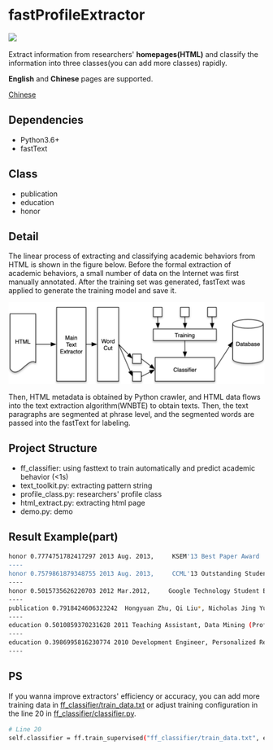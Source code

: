 # fastProfileExtractor

![](https://img.shields.io/badge/Status-Done-brightgreen.svg)
 
Extract information from researchers' **homepages(HTML)** and classify the information into three classes(you can add more classes) rapidly.
 
 **English** and **Chinese** pages are supported.
 
[Chinese](https://www.omegaxyz.com/2020/06/18/fast-profile-extractor/)

## Dependencies
- Python3.6+
- fastText
 
## Class
- publication
- education
- honor

## Detail
The linear process of extracting and classifying academic behaviors from HTML is shown in the figure below. Before the formal extraction of academic behaviors, a small number of data on the Internet was first manually annotated. After the training set was generated, fastText was applied to generate the training model and save it.

![](profileExtractor.png)

Then, HTML metadata is obtained by Python crawler, and HTML data flows into the text extraction algorithm(WNBTE) to obtain texts. Then, the text paragraphs are segmented at phrase level, and the segmented words are passed into the fastText for labeling.

## Project Structure
- ff_classifier: using fasttext to train automatically and predict academic behavior (<1s)
- text_toolkit.py: extracting pattern string
- profile_class.py: researchers' profile class
- html_extract.py: extracting html page
- demo.py: demo

## Result Example(part)
```bash
honor 0.7774751782417297 2013 Aug. 2013,     KSEM'13 Best Paper Award
----
honor 0.7579861879348755 2013 Aug. 2013,     CCML'13 Outstanding Student Paper Award
----
honor 0.5015735626220703 2012 Mar.2012,     Google Technology Student Expert Award
----
publication 0.7918424606323242  Hongyuan Zhu, Qi Liu*, Nicholas Jing Yuan*, Kun Zhang, Enhong Chen. Pop Music Generation: from Melody to Multi-style Arrangement. ACM Transactions on Knowledge Discovery from Data (ACM TKDD). (Accepted) [Data]
----
education 0.5010859370231628 2011 Teaching Assistant, Data Mining (Prof. Hui Xiong). Rutgers Business School, Rutgers University, Feb. 2011~May. 2011.
----
education 0.3986995816230774 2010 Development Engineer, Personalized Recommendation Team. Alibaba (China) Technology Co., Ltd.  Mar.2010~Aug.2010.
----
```

## PS
If you wanna improve extractors' efficiency or accuracy, you can add more training data in [ff_classifier/train_data.txt](ff_classifier/train_data.txt) or adjust training configuration in the line 20 in [ff_classifier/classifier.py](ff_classifier/classifier.py).

```bash
# Line 20
self.classifier = ff.train_supervised("ff_classifier/train_data.txt", epoch=100, dim=50, lr=0.1, wordNgrams=2, minCount=0, loss="softmax")
```
